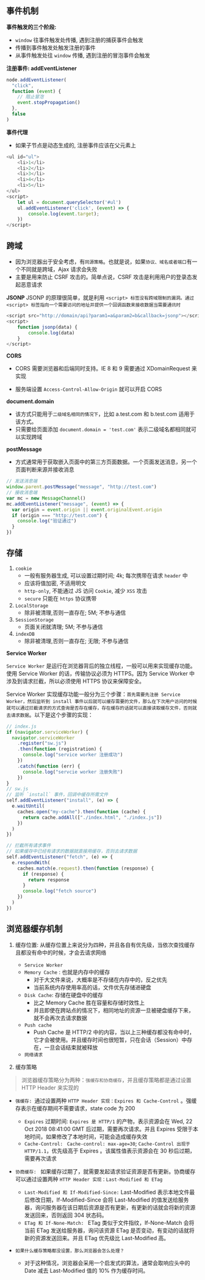 ## 事件机制

**事件触发的三个阶段:**

- `window` 往事件触发处传播, 遇到注册的捕获事件会触发
- 传播到事件触发处触发注册的事件
- 从事件触发处往 `window` 传播, 遇到注册的冒泡事件会触发

**注册事件: addEventListener**

```js
node.addEventListener(
  "click",
  function (event) {
    // 阻止冒泡
    event.stopPropagation()
  },
  false
)
```

**事件代理**

- 如果子节点是动态生成的, 注册事件应该在父元素上

```js
<ul id="ul">
	<li>1</li>
    <li>2</li>
	<li>3</li>
	<li>4</li>
	<li>5</li>
</ul>
<script>
	let ul = document.querySelector('#ul')
	ul.addEventListener('click', (event) => {
		console.log(event.target);
	})
</script>
```

## 跨域

- 因为浏览器出于安全考虑，有`同源策略`。也就是说，如果`协议、域名或者端口`有一个不同就是跨域，Ajax 请求会失败
- 主要是用来防止 CSRF 攻击的。简单点说，CSRF 攻击是利用用户的登录态发起恶意请求

**JSONP**
JSONP 的原理很简单，就是利用 `<script> 标签没有跨域限制的漏洞。通过 <script> 标签指向一个需要访问的地址并提供一个回调函数来接收数据当需要通讯时`

```js
<script src="http://domain/api?param1=a&param2=b&callback=jsonp"></script>
<script>
    function jsonp(data) {
    	console.log(data)
	}
</script>
```

**CORS**

- CORS 需要浏览器和后端同时支持。IE 8 和 9 需要通过 XDomainRequest 来实现

- 服务端设置 `Access-Control-Allow-Origin` 就可以开启 CORS

**document.domain**

- 该方式只能用于`二级域名相同的情况下`，比如 a.test.com 和 b.test.com 适用于该方式。
- 只需要给页面添加 `document.domain = 'test.com'` 表示二级域名都相同就可以实现跨域

**postMessage**

- 方式通常用于获取嵌入页面中的第三方页面数据。一个页面发送消息，另一个页面判断来源并接收消息

```js
// 发送消息端
window.parent.postMessage("message", "http://test.com")
// 接收消息端
var mc = new MessageChannel()
mc.addEventListener("message", (event) => {
  var origin = event.origin || event.originalEvent.origin
  if (origin === "http://test.com") {
    console.log("验证通过")
  }
})
```

## 存储

1. `cookie`
   - 一般有服务器生成, 可以设置过期时间; 4k; 每次携带在请求 `header` 中
   - 应该将值加密, 不适用明文
   - `http-only`, 不能通过 JS 访问 `Cookie`, 减少 `XSS` 攻击
   - `secure` 只能在 `https` 协议携带
2. `LocalStorage`
   - 除非被清理,否则一直存在; 5M; 不参与通信
3. `SessionStorage`
   - 页面关闭就清理; 5M; 不参与通信
4. `indexDB`
   - 除非被清理,否则一直存在; 无限; 不参与通信

**Service Worker**

`Service Worker` 是运行在浏览器背后的独立线程，一般可以用来实现缓存功能。使用 Service Worker 的话，传输协议必须为 HTTPS。因为 Service Worker 中涉及到请求拦截，所以必须使用 HTTPS 协议来保障安全。

Service Worker 实现缓存功能一般分为三个步骤：`首先需要先注册 Service Worker，然后监听到 install 事件以后就可以缓存需要的文件，那么在下次用户访问的时候就可以通过拦截请求的方式查询是否存在缓存，存在缓存的话就可以直接读取缓存文件，否则就去请求数据`。以下是这个步骤的实现：

```js
// index.js
if (navigator.serviceWorker) {
  navigator.serviceWorker
    .register("sw.js")
    .then(function (registration) {
      console.log("service worker 注册成功")
    })
    .catch(function (err) {
      console.log("servcie worker 注册失败")
    })
}
// sw.js
// 监听 `install` 事件，回调中缓存所需文件
self.addEventListener("install", (e) => {
  e.waitUntil(
    caches.open("my-cache").then(function (cache) {
      return cache.addAll(["./index.html", "./index.js"])
    })
  )
})

// 拦截所有请求事件
// 如果缓存中已经有请求的数据就直接用缓存，否则去请求数据
self.addEventListener("fetch", (e) => {
  e.respondWith(
    caches.match(e.request).then(function (response) {
      if (response) {
        return response
      }
      console.log("fetch source")
    })
  )
})
```

## 浏览器缓存机制

1. 缓存位置: 从缓存位置上来说分为四种，并且各自有优先级，当依次查找缓存且都没有命中的时候，才会去请求网络
   - `Service Worker`
   - `Memory Cache` : 也就是内存中的缓存
     - 对于大文件来说，大概率是不存储在内存中的，反之优先
     - 当前系统内存使用率高的话，文件优先存储进硬盘
   - `Disk Cache`: 存储在硬盘中的缓存
     - 比之 Memory Cache 胜在容量和存储时效性上
     - 并且即使在跨站点的情况下，相同地址的资源一旦被硬盘缓存下来，就不会再次去请求数据
   - `Push cache`
     - Push Cache 是 HTTP/2 中的内容，当以上三种缓存都没有命中时，它才会被使用。并且缓存时间也很短暂，只在会话（Session）中存在，一旦会话结束就被释放
   - `网络请求`


2. 缓存策略

> 浏览器缓存策略分为两种：`强缓存和协商缓存`，并且缓存策略都是通过设置 HTTP Header 来实现的

- `强缓存: `通过设置两种 `HTTP Header 实现：Expires 和 Cache-Control` 。强缓存表示在缓存期间不需要请求，state code 为 200
  - `Expires`  过期时间: `Expires 是 HTTP/1` 的产物，表示资源会在 Wed, 22 Oct 2018 08:41:00 GMT 后过期，需要再次请求。并且 Expires 受限于本地时间，如果修改了本地时间，可能会造成缓存失效
  - `Cache-Control: `  `Cache-control: max-age=30`; `Cache-Control 出现于 HTTP/1.1`，优先级高于 Expires 。该属性值表示资源会在 30 秒后过期，需要再次请求

- `协商缓存: ` 如果缓存过期了，就需要发起请求验证资源是否有更新。协商缓存可以通过设置两种 `HTTP Header 实现：Last-Modified 和 ETag`
  - `Last-Modified 和 If-Modified-Since:` Last-Modified 表示本地文件最后修改日期，If-Modified-Since 会将 Last-Modified 的值发送给服务器，询问服务器在该日期后资源是否有更新，有更新的话就会将新的资源发送回来，否则返回 304 状态码。
  - `ETag 和 If-None-Match: ` ETag 类似于文件指纹，If-None-Match 会将当前 ETag 发送给服务器，询问该资源 ETag 是否变动，有变动的话就将新的资源发送回来。并且 ETag 优先级比 Last-Modified 高。

- `如果什么缓存策略都没设置，那么浏览器会怎么处理？`
   - 对于这种情况，浏览器会采用一个启发式的算法，通常会取响应头中的 Date 减去 Last-Modified 值的 10% 作为缓存时间。